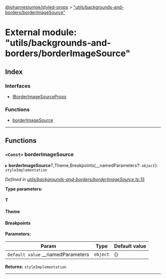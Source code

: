 [@johanneslumpe/styled-props](../README.md) > ["utils/backgrounds-and-borders/borderImageSource"](../modules/_utils_backgrounds_and_borders_borderimagesource_.md)

# External module: "utils/backgrounds-and-borders/borderImageSource"

## Index

### Interfaces

* [IBorderImageSourceProps](../interfaces/_utils_backgrounds_and_borders_borderimagesource_.iborderimagesourceprops.md)

### Functions

* [borderImageSource](_utils_backgrounds_and_borders_borderimagesource_.md#borderimagesource)

---

## Functions

<a id="borderimagesource"></a>

### `<Const>` borderImageSource

▸ **borderImageSource**T,Theme,Breakpoints(__namedParameters?: *`object`*): `styleImplementation`

*Defined in [utils/backgrounds-and-borders/borderImageSource.ts:15](https://github.com/johanneslumpe/styled-props/blob/3abf398/src/utils/backgrounds-and-borders/borderImageSource.ts#L15)*

**Type parameters:**

#### T 
#### Theme 
#### Breakpoints 
**Parameters:**

| Param | Type | Default value |
| ------ | ------ | ------ |
| `Default value` __namedParameters | `object` |  {} |

**Returns:** `styleImplementation`

___

